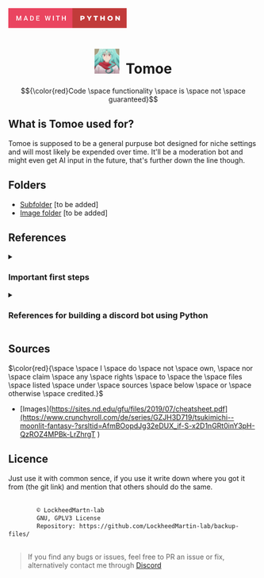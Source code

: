 <div align="left"><img src="https://raw.githubusercontent.com/LockheedMartin-lab/Tomoe/ce7c14b5acb73103f5daa6dd7f94c47f4a3c3738/Github/made-with-python.svg" alt="" height=40px></img></div>
<div align="center"><h1><img src="https://raw.githubusercontent.com/LockheedMartin-lab/Tomoe/refs/heads/main/Images/Logo_static.png" alt="" height=50px width=50px></img>&nbsp Tomoe </h1></div>

$${\color{red}Code \space functionality \space is \space not \space guaranteed}$$

<div align='left'><h2> What is Tomoe used for?</h2></div>

Tomoe is supposed to be a general purpuse bot designed for niche settings and will most likely be expended over time. 
It'll be a moderation bot and might even get AI input in the future, that's further down the line though. 


<div align="left"><h2> Folders</h2></div>

* [Subfolder](link)  [to be added]  
* [Image folder](link)  [to be added]  



<div align="left"><h2> References</h2></div>
 <details>
  <summary><h3>Important first steps</h3></summary>  
  [To be added]
</details>
 <details>
  <summary><h3>References for building a discord bot using Python</h3></summary>  
  [To be added]
</details>



<div align="left"><h2> Sources</h2></div>

$\color{red}{\space \space I \space do \space not \space own, \space nor \space claim \space any \space rights \space to \space the \space files \space listed \space under \space sources \space below \space or \space otherwise \space credited.}$

* [Images](https://sites.nd.edu/gfu/files/2019/07/cheatsheet.pdf](https://www.crunchyroll.com/de/series/GZJH3D719/tsukimichi--moonlit-fantasy-?srsltid=AfmBOopdJg32eDUX_if-S-x2D1nGRt0inY3pH-QzROZ4MPBk-LrZhrgT )


<div align="left"><h2> Licence</h2></div>
Just use it with common sence, if you use it write down where you got it from (the git link) and mention that others should do the same. 
 


<pre>
    <code "color:white;background-color:black">
        ©️ LockheedMartn-lab
        GNU, GPLV3 License
        Repository: https://github.com/LockheedMartin-lab/backup-files/
    </code>
</pre>


<blockquote>If you find any bugs or issues, feel free to PR an issue or fix, alternatively contact me through <a href="https://discordapp.com/users/583700813818626109/">Discord</a>
